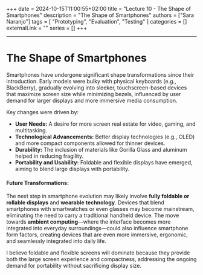 +++ 
date = 2024-10-15T11:00:55+02:00
title = "Lecture 10 - The Shape of Smartphones"
description = "The Shape of Smartphones"
authors = ["Sara Naranjo"]
tags = [
    "Prototyping",
    "Evaluation",
    "Testing"
    ]
categories = []
externalLink = ""
series = []
+++

___
# The Shape of Smartphones
Smartphones have undergone significant shape transformations since their introduction. Early models were bulky with physical keyboards (e.g., BlackBerry), gradually evolving into sleeker, touchscreen-based devices that maximize screen size while minimizing bezels, influenced by user demand for larger displays and more immersive media consumption.

Key changes were driven by:
- **User Needs:** A desire for more screen real estate for video, gaming, and multitasking.
- **Technological Advancements:** Better display technologies (e.g., OLED) and more compact components allowed for thinner devices.
- **Durability:** The inclusion of materials like Gorilla Glass and aluminum helped in reducing fragility.
- **Portability and Usability:** Foldable and flexible displays have emerged, aiming to blend large displays with portability.

#### Future Transformations:
The next step in smartphone evolution may likely involve **fully foldable or rollable displays** and **wearable technology**. Devices that blend smartphones with smartwatches or even glasses may become mainstream, eliminating the need to carry a traditional handheld device. The move towards **ambient computing**—where the interface becomes more integrated into everyday surroundings—could also influence smartphone form factors, creating devices that are even more immersive, ergonomic, and seamlessly integrated into daily life.

I believe foldable and flexible screens will dominate because they provide both the large screen experience and compactness, addressing the ongoing demand for portability without sacrificing display size.